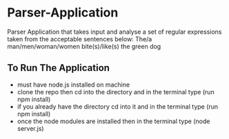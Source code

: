 # Parser-Application

Parser Application that takes input and analyse a set of regular expressions taken from the acceptable sentences below: The/a man/men/woman/women bite(s)/like(s) the green dog

## To Run The Application

- must have node.js installed on machine
- clone the repo then cd into the directory and in the terminal type (run npm install)
- if you already have the directory cd into it and in the terminal type (run npm install)
- once the node modules are installed then in the terminal type (node server.js)
